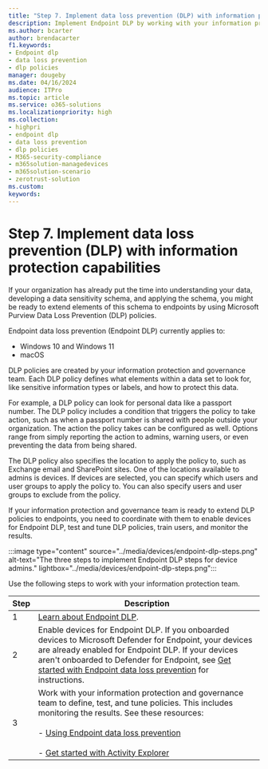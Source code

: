```yaml
---
title: "Step 7. Implement data loss prevention (DLP) with information protection capabilities"
description: Implement Endpoint DLP by working with your information protection and governance team to create DLP policies for your organization.    
ms.author: bcarter
author: brendacarter
f1.keywords:
- Endpoint dlp
- data loss prevention
- dlp policies
manager: dougeby
ms.date: 04/16/2024
audience: ITPro
ms.topic: article
ms.service: o365-solutions
ms.localizationpriority: high
ms.collection:
- highpri
- endpoint dlp
- data loss prevention
- dlp policies 
- M365-security-compliance
- m365solution-managedevices
- m365solution-scenario
- zerotrust-solution
ms.custom: 
keywords: 
---
```


# Step 7. Implement data loss prevention (DLP) with information protection capabilities

If your organization has already put the time into understanding your data, developing a data sensitivity schema, and applying the schema, you might be ready to extend elements of this schema to endpoints by using Microsoft Purview Data Loss Prevention (DLP) policies.

Endpoint data loss prevention (Endpoint DLP) currently applies to:

- Windows 10 and Windows 11
- macOS

DLP policies are created by your information protection and governance team. Each DLP policy defines what elements within a data set to look for, like sensitive information types or labels, and how to protect this data.

For example, a DLP policy can look for personal data like a passport number. The DLP policy includes a condition that triggers the policy to take action, such as when a passport number is shared with people outside your organization. The action the policy takes can be configured as well. Options range from simply reporting the action to admins, warning users, or even preventing the data from being shared.

The DLP policy also specifies the location to apply the policy to, such as Exchange email and SharePoint sites. One of the locations available to admins is devices. If devices are selected, you can specify which users and user groups to apply the policy to. You can also specify users and user groups to exclude from the policy.

If your information protection and governance team is ready to extend DLP policies to endpoints, you need to coordinate with them to enable devices for Endpoint DLP, test and tune DLP policies, train users, and monitor the results.

:::image type="content" source="../media/devices/endpoint-dlp-steps.png" alt-text="The three steps to implement Endpoint DLP steps for device admins." lightbox="../media/devices/endpoint-dlp-steps.png":::

Use the following steps to work with your information protection team.

|Step  |Description  |
|---------|---------|
|1     |  [Learn about Endpoint DLP](../compliance/endpoint-dlp-learn-about.md).        |
|2     | Enable devices for Endpoint DLP. If you onboarded devices to Microsoft Defender for Endpoint, your devices are already enabled for Endpoint DLP. If your devices aren't onboarded to Defender for Endpoint, see [Get started with Endpoint data loss prevention](../compliance/endpoint-dlp-getting-started.md) for instructions.|
|3     |   Work with your information protection and governance team to define, test, and tune policies. This includes monitoring the results. See these resources: <br><br> - [Using Endpoint data loss prevention](../compliance/endpoint-dlp-using.md) <br><br> - [Get started with Activity Explorer](../compliance/data-classification-activity-explorer.md)    |
